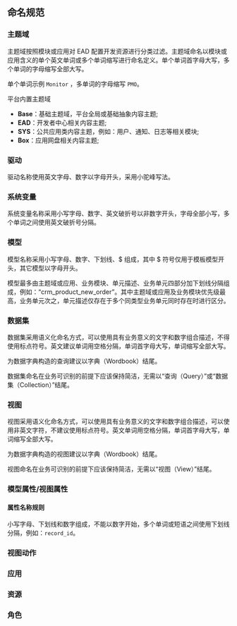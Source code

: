 ## 命名规范

### 主题域

主题域按照模块或应用对 EAD 配置开发资源进行分类过滤。主题域命名以模块或应用含义的单个英文单词或多个单词缩写进行命名定义。单个单词首字母大写，多个单词的字母缩写全部大写。

单个单词示例 ```Monitor``` ，多单词的字母缩写 ```PMO```。

平台内置主题域
- **Base**：基础主题域，平台全局或基础抽象内容主题;
- **EAD**：开发者中心相关内容主题;
- **SYS**：公共应用类内容主题，例如：用户、通知、日志等相关模块;
- **Box**：应用网盘相关内容主题;

### 驱动

驱动名称使用英文字母、数字以字母开头，采用小驼峰写法。

### 系统变量

系统变量名称采用小写字母、数字、英文破折号以非数字开头，字母全部小写，多个单词之间使用英文破折号分隔。

### 模型

模型名称采用小写字母、数字、下划线、$ 组成，其中 $ 符号仅用于模板模型开头，其它模型以字母开头。

模型最多由主题域或应用、业务模块、单元描述、业务单元四部分加下划线分隔组成，例如：“crm_product_new_order”。其中主题域或应用及业务模块优先级最高，业务单元次之，单元描述仅存在于多个同类型业务单元同时存在时进行区分。

### 数据集

数据集采用语义化命名方式，可以使用具有业务意义的文字和数字组合描述，不得使用标点符号。英文建议单词用空格分隔，单词首字母大写，单词缩写全部大写。

为数据字典构造的查询建议以字典（Wordbook）结尾。

数据集命名在业务可识别的前提下应该保持简洁，无需以“查询（Query）”或“数据集（Collection）”结尾。

### 视图

视图采用语义化命名方式，可以使用具有业务意义的文字和数字组合描述，可以使用非英文字符，不建议使用标点符号。英文单词用空格分隔，单词首字母大写，单词缩写全部大写。

为数据字典构造的视图建议以字典（Wordbook）结尾。

视图命名在业务可识别的前提下应该保持简洁，无需以“视图（View）”结尾。

### 模型属性/视图属性

#### 属性名称规则

小写字母、下划线和数字组成，不能以数字开始，多个单词或短语之间使用下划线分隔，例如：```record_id```。

### 视图动作

### 应用

### 资源

### 角色
